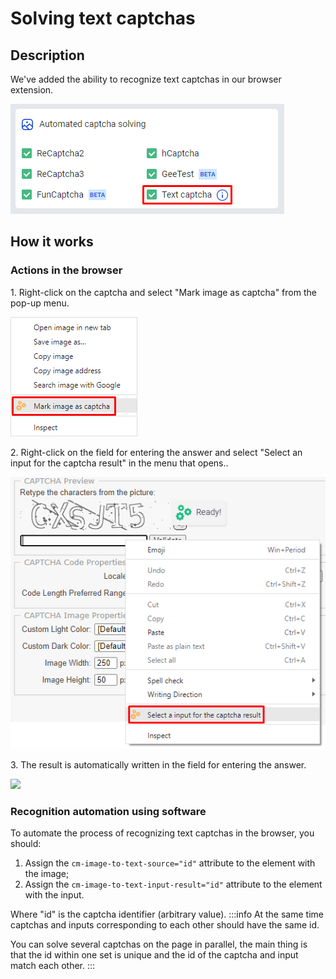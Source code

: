 ﻿---
sidebar_position: 1
---

# Solving text captchas
## **Description**
We've added the ability to recognize text captchas in our browser extension.

![](captcha-solving.png) 
## **How it works**
### **Actions in the browser**
1\. Right-click on the captcha and select "Mark image as captcha" from the pop-up menu.

![](mark-as-captcha.png)

2\. Right-click on the field for entering the answer and select "Select an input for the captcha result" in the menu that opens..

![](select-input.png)

3\. The result is automatically written in the field for entering the answer.

![](Aspose.Words.f6d390ba-8e92-4611-b5a2-167a5168d8f1.004.png) 
### **Recognition automation using software**
To automate the process of recognizing text captchas in the browser, you should:
1. Assign the `cm-image-to-text-source="id"` attribute to the element with the image;
1. Assign the `cm-image-to-text-input-result="id"` attribute to the element with the input.

Where "id" is the captcha identifier (arbitrary value).
:::info 
At the same time captchas and inputs corresponding to each other should have the same id.

You can solve several captchas on the page in parallel, the main thing is that the id within one set is unique and the id of the captcha and input match each other.
:::
